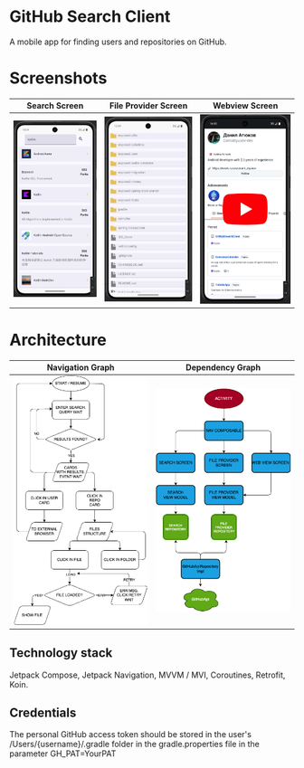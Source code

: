 # GitHub Search Client
A mobile app for finding users and repositories on GitHub.

# Screenshots
| Search Screen                  | File Provider Screen                 | Webview Screen                                                                            |
|--------------------------------|--------------------------------------|-------------------------------------------------------------------------------------------|
| ![](pictures/SearchScreen.png) | ![](pictures/FileProviderScreen.png) | [![Watch the video](pictures/VideoPlay.png)](https://www.youtube.com/watch?v=FoqRNIhskU0) |

# Architecture
| Navigation Graph                  | Dependency Graph                  |
|-----------------------------------|-----------------------------------|
| ![](pictures/NavGraph.drawio.png) | ![](pictures/DepGraph.drawio.png) |

## Technology stack
Jetpack Compose, Jetpack Navigation, MVVM / MVI, Coroutines, Retrofit, Koin.

## Credentials
The personal GitHub access token should be stored in the user's /Users/{username}/.gradle folder
in the gradle.properties file in the parameter GH_PAT=YourPAT